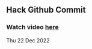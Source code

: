 
 ## Hack Github Commit 
 ### Watch video <a href="https://www.youtube.com">here</a> 
 Thu 22 Dec 2022 
